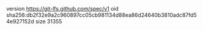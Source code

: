 version https://git-lfs.github.com/spec/v1
oid sha256:db2f32e9a2c960897cc05cb981134d88ea86d24640b3810adc87fd54e927152d
size 31355
